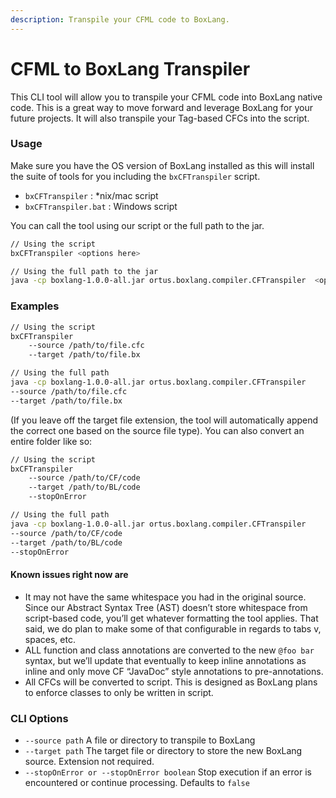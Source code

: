 ```yaml
---
description: Transpile your CFML code to BoxLang.
---
```


# CFML to BoxLang Transpiler

This CLI tool will allow you to transpile your CFML code into BoxLang native code.  This is a great way to move forward and leverage BoxLang for your future projects.  It will also transpile your Tag-based CFCs into the script.

### Usage

Make sure you have the OS version of BoxLang installed as this will install the suite of tools for you including the `bxCFTranspiler` script.

* `bxCFTranspiler` : \*nix/mac script
* `bxCFTranspiler.bat` : Windows script

You can call the tool using our script or the full path to the jar.

```bash
// Using the script
bxCFTranspiler <options here>

// Using the full path to the jar
java -cp boxlang-1.0.0-all.jar ortus.boxlang.compiler.CFTranspiler  <options here>
```

### Examples

```bash
// Using the script
bxCFTranspiler 
    --source /path/to/file.cfc 
    --target /path/to/file.bx

// Using the full path
java -cp boxlang-1.0.0-all.jar ortus.boxlang.compiler.CFTranspiler 
--source /path/to/file.cfc 
--target /path/to/file.bx
```

(If you leave off the target file extension, the tool will automatically append the correct one based on the source file type).  You can also convert an entire folder like so:

```bash
// Using the script
bxCFTranspiler
    --source /path/to/CF/code 
    --target /path/to/BL/code 
    --stopOnError

// Using the full path
java -cp boxlang-1.0.0-all.jar ortus.boxlang.compiler.CFTranspiler 
--source /path/to/CF/code 
--target /path/to/BL/code 
--stopOnError
```

#### Known issues right now are

* It may not have the same whitespace you had in the original source. Since our Abstract Syntax Tree (AST) doesn’t store whitespace from script-based code, you’ll get whatever formatting the tool applies. That said, we do plan to make some of that configurable in regards to tabs v, spaces, etc.
* ALL function and class annotations are converted to the new `@foo bar` syntax, but we’ll update that eventually to keep inline annotations as inline and only move CF “JavaDoc” style annotations to pre-annotations.
* All CFCs will be converted to script. This is designed as BoxLang plans to enforce classes to only be written in script.

### CLI Options

* `--source path` A file or directory to transpile to BoxLang
* `--target path` The target file or directory to store the new BoxLang source. Extension not required.
* `--stopOnError or --stopOnError boolean` Stop execution if an error is encountered or continue processing. Defaults to `false`
